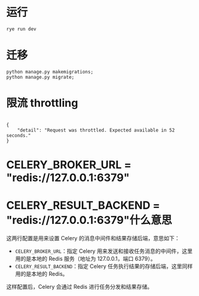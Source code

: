 # 运行
```bash
rye run dev
```

# 迁移
```shell
python manage.py makemigrations;
python manage.py migrate;
```
# 限流  throttling
```

{
    "detail": "Request was throttled. Expected available in 52 seconds."
}
```
# CELERY_BROKER_URL = "redis://127.0.0.1:6379"
# CELERY_RESULT_BACKEND = "redis://127.0.0.1:6379"什么意思
这两行配置是用来设置 Celery 的消息中间件和结果存储后端，意思如下：

- `CELERY_BROKER_URL`：指定 Celery 用来发送和接收任务消息的中间件，这里用的是本地的 Redis 服务（地址为 127.0.0.1，端口 6379）。
- `CELERY_RESULT_BACKEND`：指定 Celery 任务执行结果的存储后端，这里同样用的是本地的 Redis。

这样配置后，Celery 会通过 Redis 进行任务分发和结果存储。